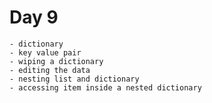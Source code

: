 # Day 9
    - dictionary
    - key value pair
    - wiping a dictionary
    - editing the data
    - nesting list and dictionary
    - accessing item inside a nested dictionary
